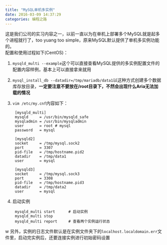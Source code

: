 ```yaml
---
title: "MySQL单机多实例"
date: 2016-03-09 14:37:29
categories: 编程之路
---
```

这是我们公司的实习内容之一，以前一直以为在单机上部署多个MySQL就是起多个进程就行了，too yuang too simple，原来MySQL默认提供了单机多实例功能的。  
配置和使用过程如下(CentOS)：

1. `mysqld_multi --example`这个可以直接查看MySQL提供的多实例配置文件的配置内容样例，基本上可以直接拿来就用
2. `mysql_install_db --datadir=/tmp/mariadb/data1`以这种方式创建多个数据库存放目录，**一定要注意不要放在/root目录下，不然会出现什么Aria无法加载的情况**
3. `vim /etc/my.cnf`内容如下：

        [mysqld_multi]
        mysqld     = /usr/bin/mysqld_safe
        mysqladmin = /usr/bin/mysqladmin
        user       = root # mysql
        password   = mysql

        [mysqld2]
        socket     = /tmp/mysql.sock2
        port       = 3307
        pid-file   = /tmp/hostname.pid2
        datadir    = /tmp/data1
        user       = mysql

        [mysqld3]
        socket     = /tmp/mysql.sock3
        port       = 3308
        pid-file   = /tmp/hostname.pid3
        datadir    = /tmp/data2
        user       = mysql
4. 启动实例

        mysqld_multi start      # 启动实例
        mysqld_multi stop
        mysqld_multi report     # 查看两个实例运行状态
w
另外，实例的日志文件默认是在实例文件夹下的`localhost.localdomain.err`文件里，启动完实例后，还要连接实例进行初始密码设置
